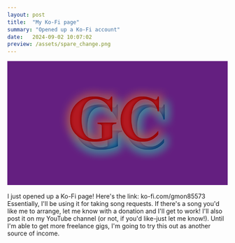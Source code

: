 ```yaml
---
layout: post
title:  "My Ko-Fi page"
summary: "Opened up a Ko-Fi account"
date:   2024-09-02 10:07:02
preview: /assets/spare_change.png
---
```


![Picture 1](/assets/kofipostlong.png)

I just opened up a Ko-Fi page! Here's the link: ko-fi.com/gmon85573 
Essentially, I'll be using it for taking song requests. If there's a song you'd like me to arrange, let me know with a donation and I'll get to work! 
I'll also post it on my YouTube channel (or not, if you'd like-just let me know!). Until I'm able to get more freelance gigs, I'm going to try this 
out as another source of income. 
